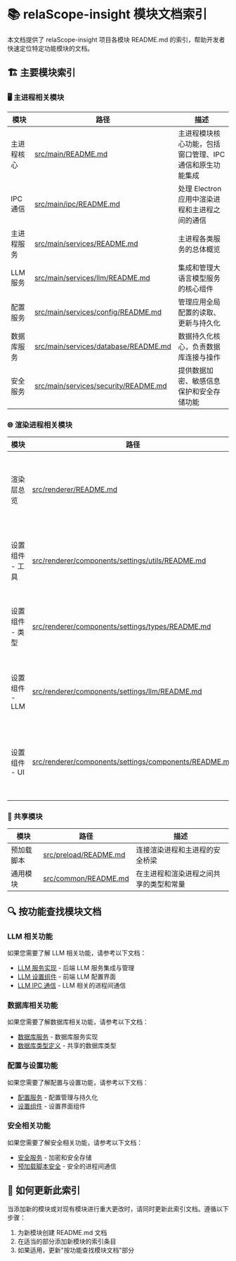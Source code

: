 # 📚 relaScope-insight 模块文档索引

本文档提供了 relaScope-insight 项目各模块 README.md 的索引，帮助开发者快速定位特定功能模块的文档。

## 🏗️ 主要模块索引

### 🖥️ 主进程相关模块

| 模块 | 路径 | 描述 |
|------|------|------|
| 主进程核心 | [src/main/README.md](../src/main/README.md) | 主进程模块核心功能，包括窗口管理、IPC 通信和原生功能集成 |
| IPC 通信 | [src/main/ipc/README.md](../src/main/ipc/README.md) | 处理 Electron 应用中渲染进程和主进程之间的通信 |
| 主进程服务 | [src/main/services/README.md](../src/main/services/README.md) | 主进程各类服务的总体概览 |
| LLM 服务 | [src/main/services/llm/README.md](../src/main/services/llm/README.md) | 集成和管理大语言模型服务的核心组件 |
| 配置服务 | [src/main/services/config/README.md](../src/main/services/config/README.md) | 管理应用全局配置的读取、更新与持久化 |
| 数据库服务 | [src/main/services/database/README.md](../src/main/services/database/README.md) | 数据持久化核心，负责数据库连接与操作 |
| 安全服务 | [src/main/services/security/README.md](../src/main/services/security/README.md) | 提供数据加密、敏感信息保护和安全存储功能 |

### 🌐 渲染进程相关模块

| 模块 | 路径 | 描述 |
|------|------|------|
| 渲染层总览 | [src/renderer/README.md](../src/renderer/README.md) | 渲染进程的总体架构和功能概览 |
| 设置组件 - 工具 | [src/renderer/components/settings/utils/README.md](../src/renderer/components/settings/utils/README.md) | 设置界面相关的工具函数 |
| 设置组件 - 类型 | [src/renderer/components/settings/types/README.md](../src/renderer/components/settings/types/README.md) | 设置界面使用的类型定义 |
| 设置组件 - LLM | [src/renderer/components/settings/llm/README.md](../src/renderer/components/settings/llm/README.md) | LLM 设置相关的功能模块 |
| 设置组件 - UI | [src/renderer/components/settings/components/README.md](../src/renderer/components/settings/components/README.md) | 设置界面中使用的可复用组件 |

### 🔄 共享模块

| 模块 | 路径 | 描述 |
|------|------|------|
| 预加载脚本 | [src/preload/README.md](../src/preload/README.md) | 连接渲染进程和主进程的安全桥梁 |
| 通用模块 | [src/common/README.md](../src/common/README.md) | 在主进程和渲染进程之间共享的类型和常量 |

## 🔍 按功能查找模块文档

### LLM 相关功能

如果您需要了解 LLM 相关功能，请参考以下文档：
- [LLM 服务实现](../src/main/services/llm/README.md) - 后端 LLM 服务集成与管理
- [LLM 设置组件](../src/renderer/components/settings/llm/README.md) - 前端 LLM 配置界面
- [LLM IPC 通信](../src/main/ipc/README.md) - LLM 相关的进程间通信

### 数据库相关功能

如果您需要了解数据库相关功能，请参考以下文档：
- [数据库服务](../src/main/services/database/README.md) - 数据库服务实现
- [数据库类型定义](../src/common/README.md) - 共享的数据库类型

### 配置与设置功能

如果您需要了解配置与设置功能，请参考以下文档：
- [配置服务](../src/main/services/config/README.md) - 配置管理与持久化
- [设置组件](../src/renderer/components/settings/components/README.md) - 设置界面组件

### 安全相关功能

如果您需要了解安全相关功能，请参考以下文档：
- [安全服务](../src/main/services/security/README.md) - 加密和安全存储
- [预加载脚本安全](../src/preload/README.md) - 安全的进程间通信

## 📝 如何更新此索引

当添加新的模块或对现有模块进行重大更改时，请同时更新此索引文档。遵循以下步骤：

1. 为新模块创建 README.md 文档
2. 在适当的部分添加新模块的索引条目
3. 如果适用，更新"按功能查找模块文档"部分 